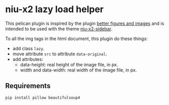 # niu-x2 lazy load helper

This pelican plugin is inspired by the plugin [better figures and images](https://github.com/getpelican/pelican-plugins/tree/master/better_figures_and_images) and is intended to be used with the theme [niu-x2-sidebar](https://github.com/mawenbao/niu-x2-sidebar).

To all the img tags in the html document, this plugin do these things:

* add class `lazy`.
* move attribute `src` to attribute `data-original`.
* add attributes:
    * data-height: real height of the image file, in px.
    * width and data-width: real width of the image file, in px.

## Requirements

    pip install pillow beautifulsoup4

